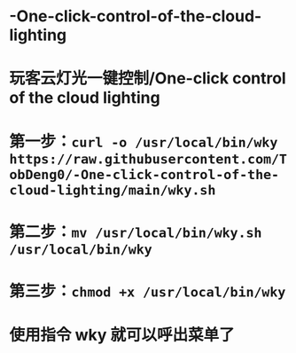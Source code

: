 # -One-click-control-of-the-cloud-lighting
# 玩客云灯光一键控制/One-click control of the cloud lighting

# 第一步：``curl -o /usr/local/bin/wky https://raw.githubusercontent.com/TobDeng0/-One-click-control-of-the-cloud-lighting/main/wky.sh``

# 第二步：``mv /usr/local/bin/wky.sh /usr/local/bin/wky``

# 第三步：``chmod +x /usr/local/bin/wky``

# 使用指令 wky 就可以呼出菜单了

